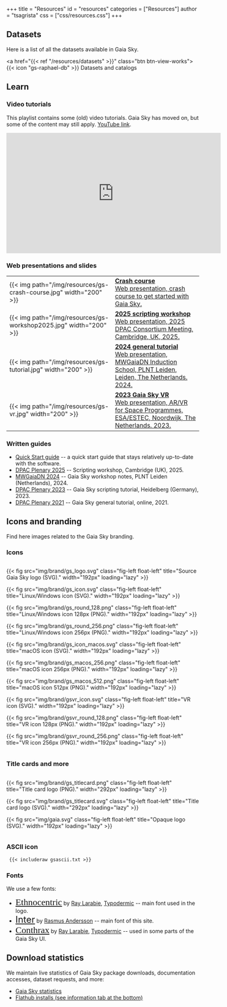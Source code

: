 +++
title = "Resources"
id = "resources"
categories = ["Resources"]
author = "tsagrista"
css = ["css/resources.css"]
+++

## Datasets

Here is a list of all the datasets available in Gaia Sky.

<a href="{{< ref "/resources/datasets" >}}" class="btn btn-view-works">{{< icon "gs-raphael-db" >}} Datasets and catalogs</a>

## Learn

### Video tutorials

This playlist contains some (old) video tutorials. Gaia Sky has moved on, but some of the content may still apply. [YouTube link](https://www.youtube.com/playlist?list=PLDZ2SS9VxN5sKQUO_60Eceuft9M1OQogE).

<iframe width="560" height="315" src="https://www.youtube.com/embed/videoseries?si=X3mMDW_VW6tMqhtg&amp;list=PLDZ2SS9VxN5sKQUO_60Eceuft9M1OQogE" title="YouTube video player" frameborder="0" allow="accelerometer; autoplay; clipboard-write; encrypted-media; gyroscope; picture-in-picture; web-share" referrerpolicy="strict-origin-when-cross-origin" allowfullscreen></iframe>

### Web presentations and slides

|                          |                                                        |
|--------------------------|--------------------------------------------------------|
|{{< img path="/img/resources/gs-crash-course.jpg" width="200" >}} | [**Crash course**<br>Web presentation, crash course to get started with Gaia Sky.](https://gaia.ari.uni-heidelberg.de/gaiasky/presentation/gaiasky-crash-course/)            |
|{{< img path="/img/resources/gs-workshop2025.jpg" width="200" >}} | [**2025 scripting workshop**<br>Web presentation, 2025 DPAC Consortium Meeting, Cambridge, UK, 2025.](https://gaia.ari.uni-heidelberg.de/gaiasky/presentation/202504/)            |
|{{< img path="/img/resources/gs-tutorial.jpg" width="200" >}} | [**2024 general tutorial**<br>Web presentation, MWGaiaDN Induction School, PLNT Leiden, Leiden, The Netherlands. 2024.](https://gaia.ari.uni-heidelberg.de/gaiasky/presentation/202402/mwgaiadn/)            |
|{{< img path="/img/resources/gs-vr.jpg" width="200" >}} | [**2023 Gaia Sky VR**<br>Web presentation, AR/VR for Space Programmes, ESA/ESTEC, Noordwijk, The Netherlands. 2023.](https://gaia.ari.uni-heidelberg.de/gaiasky/presentation/202312/)            |


### Written guides

- [Quick Start guide](http://docs.gaiasky.space/master/Quick-start-guide.html) -- a quick start guide that stays relatively up-to-date with the software.
- [DPAC Plenary 2025](http://docs.gaiasky.space/master/workshops/dpac-plenary-cambridge-2025.html) -- Scripting workshop, Cambridge (UK), 2025.
- [MWGaiaDN 2024](http://docs.gaiasky.space/master/workshops/mwgaiadn-plntleiden-2024.html) -- Gaia Sky workshop notes, PLNT Leiden (Netherlands), 2024.
- [DPAC Plenary 2023](http://docs.gaiasky.space/3.5.8/workshops/dpac-plenary-hdb-2023.html) -- Gaia Sky scripting tutorial, Heidelberg (Germany), 2023.
- [DPAC Plenary 2021](http://docs.gaiasky.space/3.5.8/workshops/dpac-plenary-online-2021.html) -- Gaia Sky general tutorial, online, 2021.

## Icons and branding

Find here images related to the Gaia Sky branding.

### Icons

<div style="display: inline-table;">

{{< fig src="img/brand/gs_logo.svg" class="fig-left float-left" title="Source Gaia Sky logo (SVG)." width="192px" loading="lazy" >}}

{{< fig src="img/brand/gs_icon.svg" class="fig-left float-left" title="Linux/Windows icon (SVG)." width="192px" loading="lazy" >}}

{{< fig src="img/brand/gs_round_128.png" class="fig-left float-left" title="Linux/Windows icon 128px (PNG)." width="192px" loading="lazy" >}}

{{< fig src="img/brand/gs_round_256.png" class="fig-left float-left" title="Linux/Windows icon 256px (PNG)." width="192px" loading="lazy" >}}

{{< fig src="img/brand/gs_icon_macos.svg" class="fig-left float-left" title="macOS icon (SVG)." width="192px" loading="lazy" >}}

{{< fig src="img/brand/gs_macos_256.png" class="fig-left float-left" title="macOS icon 256px (PNG)." width="192px" loading="lazy" >}}

{{< fig src="img/brand/gs_macos_512.png" class="fig-left float-left" title="macOS icon 512px (PNG)." width="192px" loading="lazy" >}}

{{< fig src="img/brand/gsvr_icon.svg" class="fig-left float-left" title="VR icon (SVG)." width="192px" loading="lazy" >}}

{{< fig src="img/brand/gsvr_round_128.png" class="fig-left float-left" title="VR icon 128px (PNG)." width="192px" loading="lazy" >}}

{{< fig src="img/brand/gsvr_round_256.png" class="fig-left float-left" title="VR icon 256px (PNG)." width="192px" loading="lazy" >}}

</div>

### Title cards and more

<div style="display: inline-table;">

{{< fig src="img/brand/gs_titlecard.png" class="fig-left float-left" title="Title card logo (PNG)." width="292px" loading="lazy" >}}

{{< fig src="img/brand/gs_titlecard.svg" class="fig-left float-left" title="Title card logo (SVG)." width="292px" loading="lazy" >}}

{{< fig src="img/gaia.svg" class="fig-left float-left" title="Opaque logo (SVG)." width="192px" loading="lazy" >}}

</div>

### ASCII icon
```txt
 {{< includeraw gsascii.txt >}}
```

### Fonts

We use a few fonts:

-  <span style="font-size: 1.7em; font-family: ethnocentric;">[Ethnocentric](https://typodermicfonts.com/ethnocentric/)</span> by [Ray Larabie](https://en.wikipedia.org/wiki/Ray_Larabie), [Typodermic](https://typodermicfonts.com/) -- main font used in the logo.
- <span style="font-size: 1.7em; font-family: Inter;">[Inter](https://fonts.google.com/specimen/Inter?query=Inter)</span> by [Rasmus Andersson](https://rsms.me/inter) -- main font of this site.
- <span style="font-size: 1.7em; font-family: conthrax;">[Conthrax](https://typodermicfonts.com/conthrax/)</span> by [Ray Larabie](https://en.wikipedia.org/wiki/Ray_Larabie), [Typodermic](https://typodermicfonts.com/) -- used in some parts of the Gaia Sky UI.


## Download statistics

We maintain live statistics of Gaia Sky package downloads, documentation accesses, dataset requests, and more:

- [Gaia Sky statistics](https://gaia.ari.uni-heidelberg.de/gaiasky/stats)
- [Flathub installs (see information tab at the bottom)](https://flathub.org/apps/space.gaiasky.GaiaSky)
